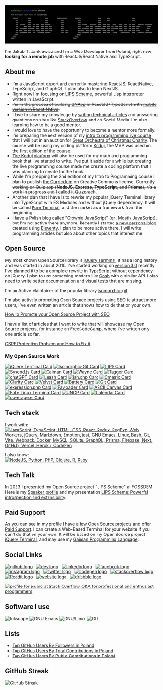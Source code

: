 ![Jakub T. Jankiewicz ASCII banner](https://github.com/jcubic/jcubic/blob/master/assets/banner.svg?raw=true)

I'm Jakub T. Jankiewicz and I'm a Web Developer from Poland, right now **looking for a remote job** with ReactJS/React Native and TypeScript.

## About me
* I'm a JavaScript expert and currently mastering ReactJS, ReactNative, TypeScript, and GraphQL. I plan also to learn NextJS.
* Right now I'm focusing on [LIPS Scheme](https://lips.js.org/), powerful Lisp interpreter written in JavaScript.
* ~~I'm in the process of building [SNApp](https://github.com/SNApp-notes) in ReactJS+TypeScript with [mobile version in React Native](https://github.com/SNApp-notes/mobile).~~
* I love to share my knowledge by [writing technical articles](https://jakub.jankiewicz.org/writing.php) and answering questions on sites like [StackOverflow](https://stackoverflow.com/users/387194/jcubic) and on Social Media. I'm also learning how to be a good mentor.
* I would love to have the opportunity to become a mentor more formally.
* I'm preparing the next version of my [intro to programming live course](https://koduj.org) that I will put in an auction for [Great Orchestra of Christmas Charity](https://en.wikipedia.org/wiki/Great_Orchestra_of_Christmas_Charity). The course will be using my coding platform [Koduj](https://github.com/jcubic/koduj), the MVP was used on the first edition of the course.
* [The Koduj platform](https://github.com/jcubic/koduj) will also be used for my math and programming book that I've started to write. I've put it aside for a while but creating the live programming course made me create a coding platform that I was planning to create for the book.
* While I'm prepping the 2nd edition of my Intro to Programming course I plan to publish [the Curriculum](https://github.com/jcubic/koduj-curriculum) on Creative Commons license. <s>Currently working on Quiz app (**NodeJS**, **Express**, **TypeScript**, and **Prisma**), it's a work in progress and I called it [Quizerach](https://github.com/jcubic/quizerach)</s>.
* Another plan that I have is to rewrite my popular jQuery Terminal library into TypeScript with ES Modules and without jQuery dependency. It will be called [Pure Terminal](https://github.com/pure-terminal/pure-terminal), and the market as a framework from the beginning.
* I have a Polish blog called ["Głównie JavaScript" (en. Mostly JavaScript)](https://jcubic.pl/), but I'm not active there anymore. Recently I started [a new personal blog](https://jcu.bi/blog) created using [Eleventy](https://www.11ty.dev/). I plan to be more active there. I will write programming articles but also about other topics that interest me.

## Open Source
My most known Open Source library is [jQuery Terminal](https://terminal.jcubic.pl/), it has a long history and was started in about 2010. I've started working on [version 3.0](https://github.com/pure-terminal/pure-terminal) recently. I've planned it to be a complete rewrite in TypeScript without dependency on jQuery. I plan to use something modern like [Cash](https://github.com/fabiospampinato/cash) with a similar API. I also need to write better documentation and visual tests that are missing.

I'm an Active Maintainer of the popular library [Isomorphic-git](https://isomorphic-git.org/).

I'm also actively promoting Open Source projects using SEO to attract more users, I've even written an article that shows how to do that on your own.

[How to Promote your Open Source Project with SEO](https://itnext.io/seo-for-open-source-projects-1a6b17ffeb8b)

I have a list of articles that I want to write that will showcase my Open Source projects, for instance on FreeCodeCamp, where I've written only one article so far.

[CSRF Protection Problem and How to Fix it](https://www.freecodecamp.org/news/csrf-protection-problem-and-how-to-fix-it/)

### My Open Source Work
[![jQuery Terminal Card](https://github-readme-stats.vercel.app/api/pin/?username=jcubic&repo=jquery.terminal&theme=dark)](https://github.com/jcubic/jquery.terminal)
[![Isomorphic-Git Card](https://github-readme-stats.vercel.app/api/pin/?username=isomorphic-git&repo=isomorphic-git&theme=dark&show_owner=true)](https://github.com/isomorphic-git/isomorphic-git)
[![LIPS Card](https://github-readme-stats.vercel.app/api/pin/?username=jcubic&repo=lips&theme=dark&nocache=1)](https://github.com/jcubic/lips)
[![Sysend.js Card](https://github-readme-stats.vercel.app/api/pin/?username=jcubic&repo=sysend.js&theme=dark)](https://github.com/jcubic/sysend.js)
[![Gaiman Card](https://github-readme-stats.vercel.app/api/pin/?username=jcubic&repo=gaiman&theme=dark)](https://github.com/jcubic/gaiman)
[![Wayne Card](https://github-readme-stats.vercel.app/api/pin/?username=jcubic&repo=wayne&theme=dark)](https://github.com/jcubic/wayne)
[![Tagger Card](https://github-readme-stats.vercel.app/api/pin/?username=jcubic&repo=tagger&theme=dark)](https://github.com/jcubic/tagger)
[![chatGPT Card](https://github-readme-stats.vercel.app/api/pin/?username=jcubic&repo=chat-gpt&theme=dark&nocache=1)](https://github.com/jcubic/chat-gpt)
[![Leash Card](https://github-readme-stats.vercel.app/api/pin/?username=jcubic&repo=leash&theme=dark)](https://github.com/jcubic/leash)
[![jsh.php Card](https://github-readme-stats.vercel.app/api/pin/?username=jcubic&repo=jsh.php&theme=dark)](https://github.com/jcubic/jsh.php)
[![Cmatrix Card](https://github-readme-stats.vercel.app/api/pin/?username=jcubic&repo=cmatrix&theme=dark)](https://github.com/jcubic/cmatrix)
[![Clarity Card](https://github-readme-stats.vercel.app/api/pin/?username=jcubic&repo=clarity&theme=dark)](https://github.com/jcubic/clarity)
[![Velvet Card](https://github-readme-stats.vercel.app/api/pin/?username=jcubic&repo=velvet&theme=dark)](https://github.com/jcubic/velvet)
[![Battery Card](https://github-readme-stats.vercel.app/api/pin/?username=Genentech&repo=battery&theme=dark&show_owner=true)](https://github.com/Genentech/battery)
[![Git Card](https://github-readme-stats.vercel.app/api/pin/?username=jcubic&repo=git&theme=dark)](https://github.com/jcubic/git)
[![expression.php Card](https://github-readme-stats.vercel.app/api/pin/?username=jcubic&repo=expression.php&theme=dark)](https://github.com/jcubic/expression.php)
[![Favloader Card](https://github-readme-stats.vercel.app/api/pin/?username=jcubic&repo=favloader&theme=dark&nocache=1)](https://github.com/jcubic/favloader)
[![ASCII Canvas Card](https://github-readme-stats.vercel.app/api/pin/?username=jcubic&repo=ascii-canvas&theme=dark&nocache=1)](https://github.com/jcubic/ascii-canvas)
[![Fake Linux Terminal Card](https://github-readme-stats.vercel.app/api/pin/?username=jcubic&repo=fake-linux-terminal&theme=dark&nocache=1)](https://github.com/jcubic/fake-linux-terminal)
[![UNCP Card](https://github-readme-stats.vercel.app/api/pin/?username=jcubic&repo=uncp&theme=dark&nocache=1)](https://github.com/jcubic/uncp)
[![Calendar Card](https://github-readme-stats.vercel.app/api/pin/?username=jcubic&repo=calendar&theme=dark&nocache=1)](https://github.com/jcubic/calendar)
[![coverage.el Card](https://github-readme-stats.vercel.app/api/pin/?username=jcubic&repo=coverage.el&theme=dark&nocache=1)](https://github.com/jcubic/coverage.el)

## Tech stack
I work with:<br/>
[![JavaScript, TypeScript, HTML, CSS, React, Redux, RegExp, Web Workers, jQuery, Markdown, Emotion, jest, GNU Emacs, Linux, Bash, Git, Vite, Webpack, Docker, MySQL, SQLite, GraphQL, Prisma, Firebase, Next, GitHub, Vercel, Heroku, CodePen](https://skillicons.dev/icons?i=js,typescript,html,css,svg,react,redux,regex,workers,jquery,md,emotion,jest,emacs,linux,bash,git,vite,webpack,docker,mysql,sqlite,graphql,prisma,firebase,next,github,vercel,heroku,codepen&perline=6)](https://skillicons.dev)

I also know:<br/>
[![NodeJS, Python, PHP, Clojure, R, Ruby](https://skillicons.dev/icons?i=nodejs,python,php,clojure,r,ruby,sass)](https://skillicons.dev)

## Tech Talk
In 2023 I presented my Open Source project "LIPS Scheme" at FOSSDEM. Here is my [Speaker profile](https://fosdem.org/2023/schedule/speaker/jakub_t_jankiewicz/) and my presentation [LIPS Scheme: Powerful introspection and extensibility](https://fosdem.org/2023/schedule/event/lipsscheme/).

## Paid Support
As you can see in my profile I have a few Open Source projects and offer [Paid Support](https://support.jcubic.pl/). I can create a Web-Based Terminal for your website if you can't do that on your own. It will be based on my Open Source project [jQuery Terminal](https://terminal.jcubic.pl/), and may use my [Gaiman Programming Language](https://github.com/jcubic/gaiman).

## Social Links

[<picture><source media='(prefers-color-scheme: dark)' srcset='https://api.iconify.design/simple-icons/github.svg?color=white&height=40'><source media='(prefers-color-scheme: light)' srcset='https://api.iconify.design/simple-icons/github.svg?color=black&height=40'><img alt='github logo' src='https://api.iconify.design/simple-icons/github.svg?color=black&height=40' height='40'></picture>](https://github.com/jcubic)&nbsp; &nbsp;[<picture><source media='(prefers-color-scheme: dark)' srcset='https://api.iconify.design/simple-icons/devdotto.svg?color=white&height=40'><source media='(prefers-color-scheme: light)' srcset='https://api.iconify.design/simple-icons/devdotto.svg?color=black&height=40'><img alt='dev logo' src='https://api.iconify.design/simple-icons/devdotto.svg?color=black&height=40' height='40'></picture>](https://dev.to/jcubic)&nbsp; &nbsp;[<picture><source media='(prefers-color-scheme: dark)' srcset='https://api.iconify.design/simple-icons/linkedin.svg?color=white&height=40'><source media='(prefers-color-scheme: light)' srcset='https://api.iconify.design/simple-icons/linkedin.svg?color=black&height=40'><img alt='linkedin logo' src='https://api.iconify.design/simple-icons/linkedin.svg?color=black&height=40' height='40'></picture>](https://www.linkedin.com/in/jakubjankiewicz/)&nbsp; &nbsp;[<picture><source media='(prefers-color-scheme: dark)' srcset='https://api.iconify.design/simple-icons/facebook.svg?color=white&height=40'><source media='(prefers-color-scheme: light)' srcset='https://api.iconify.design/simple-icons/facebook.svg?color=black&height=40'><img alt='facebook logo' src='https://api.iconify.design/simple-icons/facebook.svg?color=black&height=40' height='40'></picture>](https://www.facebook.com/jcubic)&nbsp; &nbsp;[<picture><source media='(prefers-color-scheme: dark)' srcset='https://api.iconify.design/simple-icons/instagram.svg?color=white&height=40'><source media='(prefers-color-scheme: light)' srcset='https://api.iconify.design/simple-icons/instagram.svg?color=black&height=40'><img alt='instagram logo' src='https://api.iconify.design/simple-icons/instagram.svg?color=black&height=40' height='40'></picture>](https://www.instagram.com/jcubic/)&nbsp; &nbsp;[<picture><source media='(prefers-color-scheme: dark)' srcset='https://api.iconify.design/simple-icons/twitter.svg?color=white&height=40'><source media='(prefers-color-scheme: light)' srcset='https://api.iconify.design/simple-icons/twitter.svg?color=black&height=40'><img alt='twitter logo' src='https://api.iconify.design/simple-icons/twitter.svg?color=black&height=40' height='40'></picture>](https://twitter.com/jcubic)&nbsp; &nbsp;[<picture><source media='(prefers-color-scheme: dark)' srcset='https://api.iconify.design/simple-icons/codepen.svg?color=white&height=40'><source media='(prefers-color-scheme: light)' srcset='https://api.iconify.design/simple-icons/codepen.svg?color=black&height=40'><img alt='codepen logo' src='https://api.iconify.design/simple-icons/codepen.svg?color=black&height=40' height='40'></picture>](https://codepen.io/jcubic)&nbsp; &nbsp;[<picture><source media='(prefers-color-scheme: dark)' srcset='https://api.iconify.design/simple-icons/stackoverflow.svg?color=white&height=40'><source media='(prefers-color-scheme: light)' srcset='https://api.iconify.design/simple-icons/stackoverflow.svg?color=black&height=40'><img alt='stackoverflow logo' src='https://api.iconify.design/simple-icons/stackoverflow.svg?color=black&height=40' height='40'></picture>](https://stackoverflow.com/users/387194/jcubic)&nbsp; &nbsp;[<picture><source media='(prefers-color-scheme: dark)' srcset='https://api.iconify.design/simple-icons/reddit.svg?color=white&height=40'><source media='(prefers-color-scheme: light)' srcset='https://api.iconify.design/simple-icons/reddit.svg?color=black&height=40'><img alt='Reddit logo' src='https://api.iconify.design/simple-icons/reddit.svg?color=black&height=40' height='40'></picture>](https://www.reddit.com/user/jcubic)&nbsp; &nbsp;[<picture><source media='(prefers-color-scheme: dark)' srcset='https://api.iconify.design/simple-icons/icloud.svg?color=white&height=40'><source media='(prefers-color-scheme: light)' srcset='https://api.iconify.design/simple-icons/icloud.svg?color=black&height=40'><img alt='website logo' src='https://api.iconify.design/simple-icons/icloud.svg?color=black&height=40' height='40'></picture>](https://jakub.jankiewicz.org/)&nbsp; &nbsp;[<picture><source media='(prefers-color-scheme: dark)' srcset='https://api.iconify.design/simple-icons/dribbble.svg?color=white&height=40'><source media='(prefers-color-scheme: light)' srcset='https://api.iconify.design/simple-icons/dribbble.svg?color=black&height=40'><img alt='dribbble logo' src='https://api.iconify.design/simple-icons/dribbble.svg?color=black&height=40' height='40'></picture>](https://dribbble.com/jcubic/)

<a href="http://stackoverflow.com/users/387194/jcubic" title="profile for jcubic at Stack Overflow, Q&amp;A for professional and enthusiast programmers">
<img src="https://stackoverflow.com/users/flair/387194.png" width="208" height="58" alt="profile for jcubic at Stack Overflow, Q&amp;A for professional and enthusiast programmers">
</a>

## Software I use

![Inkscape](https://img.shields.io/badge/Inkscape-0078d7.svg?style=for-the-badge&logo=inkscape&logoColor=white)
![GNU Emacs](https://img.shields.io/badge/GNU%20Emacs-A23C9A.svg?style=for-the-badge&logo=gnu-emacs&logoColor=white)
![GNU/Linux](https://img.shields.io/badge/GNU%2fLinux-404040.svg?style=for-the-badge&logo=linux&logoColor=white)
![GIT](https://img.shields.io/badge/GIT-C45E00.svg?style=for-the-badge&logo=git&logoColor=white)

## Lists
* [Top GitHub Users By Followers in Poland](https://github.com/gayanvoice/top-github-users/blob/main/markdown/followers/poland.md)
* [Top GitHub Users By Total Contributions in Poland](https://github.com/gayanvoice/top-github-users/blob/main/markdown/total_contributions/poland.md)
* [Top GitHub Users By Public Contributions in Poland](https://github.com/gayanvoice/top-github-users/blob/main/markdown/public_contributions/poland.md)

## GitHub Streak
<img src="https://github-readme-streak-stats.herokuapp.com/?user=jcubic&theme=dark"
     alt="GitHub Streak"/>
